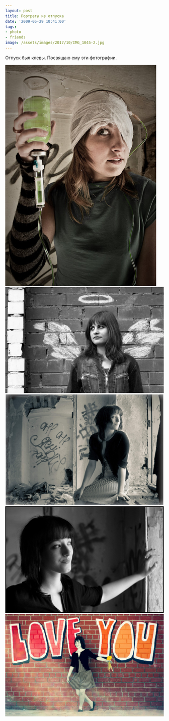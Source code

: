 ```yaml
---
layout: post
title: Портреты из отпуска
date: '2009-05-29 10:41:00'
tags:
- photo
- friends
image: /assets/images/2017/10/IMG_1045-2.jpg
---
```


Отпуск был клевы. Посвящаю ему эти фотографии.

![](/assets/images/2017/10/IMG_8963.jpg)
![](/assets/images/2017/10/IMG_8973-21.jpg)
![](/assets/images/2017/10/IMG_1045-2.jpg)
![](/assets/images/2017/10/IMG_1059.jpg)
![](/assets/images/2017/10/IMG_1075-copy.jpg)
